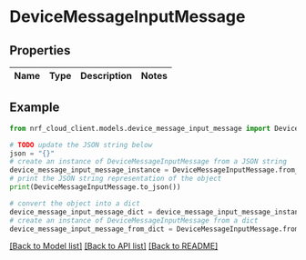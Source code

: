 # DeviceMessageInputMessage


## Properties

Name | Type | Description | Notes
------------ | ------------- | ------------- | -------------

## Example

```python
from nrf_cloud_client.models.device_message_input_message import DeviceMessageInputMessage

# TODO update the JSON string below
json = "{}"
# create an instance of DeviceMessageInputMessage from a JSON string
device_message_input_message_instance = DeviceMessageInputMessage.from_json(json)
# print the JSON string representation of the object
print(DeviceMessageInputMessage.to_json())

# convert the object into a dict
device_message_input_message_dict = device_message_input_message_instance.to_dict()
# create an instance of DeviceMessageInputMessage from a dict
device_message_input_message_from_dict = DeviceMessageInputMessage.from_dict(device_message_input_message_dict)
```
[[Back to Model list]](../README.md#documentation-for-models) [[Back to API list]](../README.md#documentation-for-api-endpoints) [[Back to README]](../README.md)


